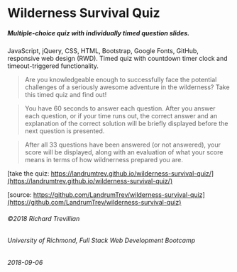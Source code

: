 # Wilderness Survival Quiz
##### Multiple-choice quiz with individually timed question slides.

JavaScript, jQuery, CSS, HTML, Bootstrap, Google Fonts, GitHub, responsive web design (RWD). Timed quiz with countdown timer clock and timeout-triggered functionality.

> Are you knowledgeable enough to successfully face the potential challenges of a seriously awesome adventure in the wilderness? Take this timed quiz and find out!

> You have 60 seconds to answer each question. After you answer each question, or if your time runs out, the correct answer and an explanation of the correct solution will be briefly displayed before the next question is presented.

> After all 33 questions have been answered (or not answered), your score will be displayed, along with an evaluation of what your score means in terms of how wildnerness prepared you are.


[take the quiz: https://landrumtrev.github.io/wilderness-survival-quiz/](https://landrumtrev.github.io/wilderness-survival-quiz/)

[source: https://github.com/LandrumTrev/wilderness-survival-quiz](https://github.com/LandrumTrev/wilderness-survival-quiz)


###### ©2018 Richard Trevillian
###### University of Richmond, Full Stack Web Development Bootcamp
###### 2018-09-06